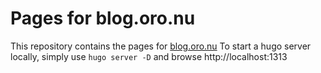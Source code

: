 # Pages for blog.oro.nu
This repository contains the pages for [blog.oro.nu](https://blog.oro.nu)
To start a hugo server locally, simply use ```hugo server -D``` and browse http://localhost:1313
